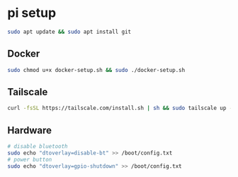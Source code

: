 # pi setup

```bash
sudo apt update && sudo apt install git
```

## Docker
```bash
sudo chmod u+x docker-setup.sh && sudo ./docker-setup.sh
```

## Tailscale

```bash
curl -fsSL https://tailscale.com/install.sh | sh && sudo tailscale up --ssh
```

## Hardware

```bash
# disable bluetooth
sudo echo "dtoverlay=disable-bt" >> /boot/config.txt
# power button
sudo echo "dtoverlay=gpio-shutdown" >> /boot/config.txt
```

